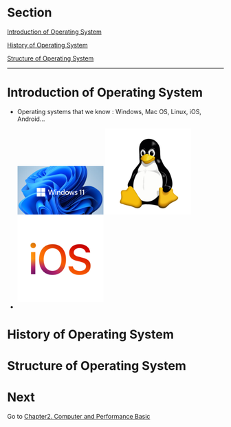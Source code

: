 # Section
[Introduction of Operating System](#Introduction-of-Operating-System)

[History of Operating System](#History-of-Operating-System)

[Structure of Operating System](#Structure-of-Operating-System)


---

# Introduction of Operating System

- Operating systems that we know : Windows, Mac OS, Linux, iOS, Android...
  
  <img src="./res/windows_11.png" alt="windows_11" width="200"/>
  <img src="./res/linux.png" alt="linux" width="200"/>
  <img src="./res/iOS.png" alt="iOS" width="200"/>

- 


# History of Operating System


# Structure of Operating System



# Next

Go to [Chapter2. Computer and Performance Basic](../ch2.computer_and_performance)